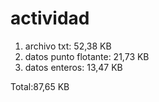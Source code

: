 # actividad 
1. archivo txt: 52,38 KB
2. datos punto flotante: 21,73 KB
3. datos enteros: 13,47 KB

Total:87,65 KB

